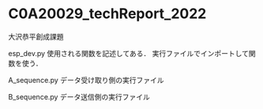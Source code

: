 # C0A20029_techReport_2022
大沢恭平創成課題

esp_dev.py
使用される関数を記述してある．
実行ファイルでインポートして関数を使う．

A_sequence.py
データ受け取り側の実行ファイル

B_sequence.py
データ送信側の実行ファイル
